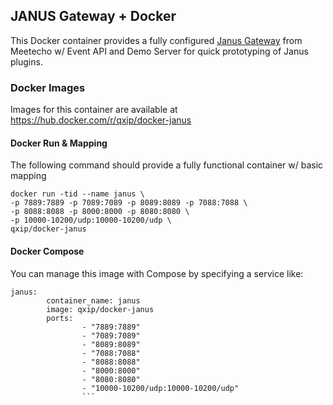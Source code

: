 ## JANUS Gateway + Docker
This Docker container provides a fully configured [Janus Gateway](https://github.com/meetecho/janus-gateway) from Meetecho w/ Event API and Demo Server for quick prototyping of Janus plugins.

### Docker Images
Images for this container are available at https://hub.docker.com/r/qxip/docker-janus

#### Docker Run & Mapping
The following command should provide a fully functional container w/ basic mapping
```
docker run -tid --name janus \
-p 7889:7889 -p 7089:7089 -p 8089:8089 -p 7088:7088 \
-p 8088:8088 -p 8000:8000 -p 8080:8080 \
-p 10000-10200/udp:10000-10200/udp \
qxip/docker-janus
```

#### Docker Compose
You can manage this image with Compose by specifying a service like:
```
janus:
		container_name: janus
		image: qxip/docker-janus
		ports:
				- "7889:7889"
				- "7089:7089"
				- "8089:8089"
				- "7088:7088"
				- "8088:8088"
				- "8000:8000"
				- "8080:8080"
				- "10000-10200/udp:10000-10200/udp"
				```
